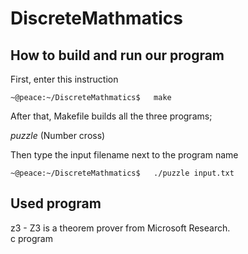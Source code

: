 # DiscreteMathmatics
## How to build and run our program
First, enter this instruction

~~~
~@peace:~/DiscreteMathmatics$   make
~~~

After that, Makefile builds all the three programs; 


_puzzle_ (Number cross)<br> 


Then type the input filename next to the program name

~~~
~@peace:~/DiscreteMathmatics$   ./puzzle input.txt
~~~

## Used program
z3 - Z3 is a theorem prover from Microsoft Research.<br>
c program
